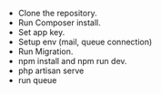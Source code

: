 -   Clone the repository.
-   Run Composer install.
-   Set app key.
-   Setup env (mail, queue connection)
-   Run Migration.
-   npm install and npm run dev.
-   php artisan serve
-   run queue
